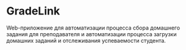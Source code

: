 # GradeLink

Web-приложение для автоматизации процесса сбора домашнего задания для преподавателя и автоматизации процесса загрузки домашних заданий и отслеживания успеваемости студента.
